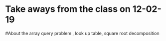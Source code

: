 # Take aways from the class on 12-02-19
#About the array query problem , look up table, square root decomposition 
